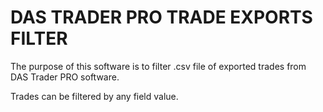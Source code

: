# DAS TRADER PRO TRADE EXPORTS FILTER

The purpose of this software is to filter .csv file of exported trades from DAS Trader PRO software.

Trades can be filtered by any field value.
